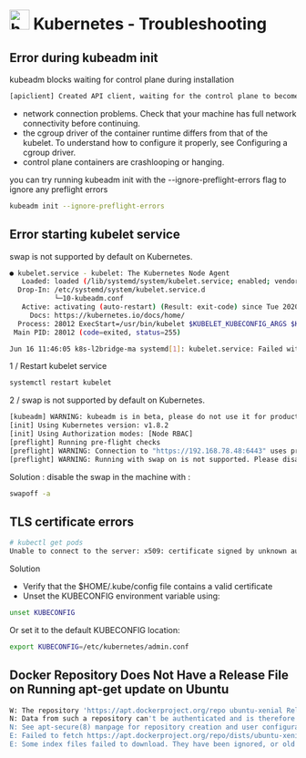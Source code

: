  #   <img src="https://github.com/user-attachments/assets/d567506b-5944-4e20-9517-0cd22e0e2769" width="35" title="hover text"> Kubernetes - Troubleshooting

## Error during kubeadm init
kubeadm blocks waiting for control plane during installation
```bash
[apiclient] Created API client, waiting for the control plane to become ready
```
* network connection problems. Check that your machine has full network connectivity before continuing.
* the cgroup driver of the container runtime differs from that of the kubelet. To understand how to configure it properly, see Configuring a cgroup driver.
* control plane containers are crashlooping or hanging.
  
 you can try running kubeadm init with the --ignore-preflight-errors flag to ignore any preflight errors
```bash
kubeadm init --ignore-preflight-errors
```
## Error starting kubelet service
swap is not supported by default on Kubernetes. 
```bash
● kubelet.service - kubelet: The Kubernetes Node Agent
   Loaded: loaded (/lib/systemd/system/kubelet.service; enabled; vendor preset: enabled)
  Drop-In: /etc/systemd/system/kubelet.service.d
           └─10-kubeadm.conf
   Active: activating (auto-restart) (Result: exit-code) since Tue 2020-06-16 11:46:05 UTC; 9s ago
     Docs: https://kubernetes.io/docs/home/
  Process: 28012 ExecStart=/usr/bin/kubelet $KUBELET_KUBECONFIG_ARGS $KUBELET_CONFIG_ARGS $KUBELET_KUBEADM_ARGS $KUBELET_EXTRA_ARGS (code=exited, status=255)
 Main PID: 28012 (code=exited, status=255)

Jun 16 11:46:05 k8s-l2bridge-ma systemd[1]: kubelet.service: Failed with result 'exit-code'.
```
 1 / Restart kubelet service 

```bash
systemctl restart kubelet
```
 2 / swap is not supported by default on Kubernetes. 
 ```bash
[kubeadm] WARNING: kubeadm is in beta, please do not use it for production clusters.
[init] Using Kubernetes version: v1.8.2
[init] Using Authorization modes: [Node RBAC]
[preflight] Running pre-flight checks
[preflight] WARNING: Connection to "https://192.168.78.48:6443" uses proxy "http://user:pwd@192.168.78.15:3128/". If that is not intended, adjust your proxy settings
[preflight] WARNING: Running with swap on is not supported. Please disable swap or set kubelet's --fail-swap-on flag to false.
```
Solution :
disable the swap in the machine with :
```bash
swapoff -a
```

## TLS certificate errors
```bash
# kubectl get pods
Unable to connect to the server: x509: certificate signed by unknown authority (possibly because of "crypto/rsa: verification error" while trying to verify candidate authority certificate "kubernetes")
```
Solution
* Verify that the $HOME/.kube/config file contains a valid certificate
* Unset the KUBECONFIG environment variable using:
```bash
unset KUBECONFIG
```
Or set it to the default KUBECONFIG location:
```bash
export KUBECONFIG=/etc/kubernetes/admin.conf
```
## Docker Repository Does Not Have a Release File on Running apt-get update on Ubuntu 
```bash
W: The repository 'https://apt.dockerproject.org/repo ubuntu-xenial Release' does not have a Release file.
N: Data from such a repository can't be authenticated and is therefore potentially dangerous to use.
N: See apt-secure(8) manpage for repository creation and user configuration details.
E: Failed to fetch https://apt.dockerproject.org/repo/dists/ubuntu-xenial/main/binary-amd64/Packages
E: Some index files failed to download. They have been ignored, or old ones used instead.
```


